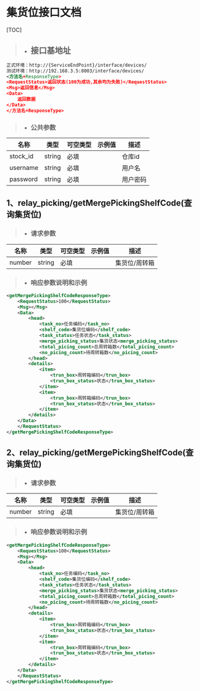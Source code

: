 # 集货位接口文档

[TOC]



> - ## 接口基地址

```xml
正式环境：http://{ServiceEndPoint}/interface/devices/
测试环境：http://192.168.3.5:8003/interface/devices/
<方法名+ResponseType>
<RequestStatus>返回状态(100为成功,其余均为失败)</RequestStatus>
<Msg>返回信息</Msg>
<Data>
	返回数据
</Data>
</方法名+ResponseType>
```

> - ### 公共参数

| 名称     | 类型   | 可空类型 | 示例值 | 描述     |
| -------- | ------ | -------- | ------ | -------- |
| stock_id | string | 必填     |        | 仓库id   |
| username | string | 必填     |        | 用户名   |
| password | string | 必填     |        | 用户密码 |

## **1、relay_picking/getMergePickingShelfCode(查询集货位)**

> - ### **请求参数**

| 名称   | 类型   | 可空类型 | 示例值 | 描述          |
| ------ | ------ | -------- | ------ | ------------- |
| number | string | 必填     |        | 集货位/周转箱 |

> - ### **响应参数说明和示例**

```xml
<getMergePickingShelfCodeResponseType>
    <RequestStatus>100</RequestStatus>
    <Msg></Msg>
    <Data>
    	<head>
            <task_no>任务编码</task_no>
            <shelf_code>集货位编码</shelf_code>
            <task_status>任务状态</task_status>
            <merge_picking_status>集货状态<merge_picking_status>
            <total_picing_count>总周转箱数</total_picing_count>
            <no_picing_count>待周转箱数</no_picing_count>
    	</head>
    	<details>
            <item>
                <trun_box>周转箱编码</trun_box>
                <trun_box_status>状态</trun_box_status>
            </item>
            <item>
                <trun_box>周转箱编码</trun_box>
                <trun_box_status>状态</trun_box_status>
            </item>
    	</details>
    </Data>
    </RequestStatus>
</getMergePickingShelfCodeResponseType>
```

## **2、relay_picking/getMergePickingShelfCode(查询集货位)**

> - ### **请求参数**

| 名称   | 类型   | 可空类型 | 示例值 | 描述          |
| ------ | ------ | -------- | ------ | ------------- |
| number | string | 必填     |        | 集货位/周转箱 |

> - ### **响应参数说明和示例**

```xml
<getMergePickingShelfCodeResponseType>
    <RequestStatus>100</RequestStatus>
    <Msg></Msg>
    <Data>
    	<head>
            <task_no>任务编码</task_no>
            <shelf_code>集货位编码</shelf_code>
            <task_status>任务状态</task_status>
            <merge_picking_status>集货状态<merge_picking_status>
            <total_picing_count>总周转箱数</total_picing_count>
            <no_picing_count>待周转箱数</no_picing_count>
    	</head>
    	<details>
            <item>
                <trun_box>周转箱编码</trun_box>
                <trun_box_status>状态</trun_box_status>
            </item>
            <item>
                <trun_box>周转箱编码</trun_box>
                <trun_box_status>状态</trun_box_status>
            </item>
    	</details>
    </Data>
    </RequestStatus>
</getMergePickingShelfCodeResponseType>
```

